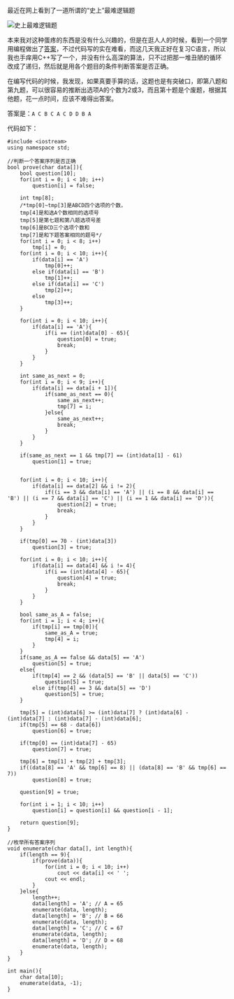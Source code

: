 最近在网上看到了一道所谓的“史上”最难逻辑题    

![史上最难逻辑题](http://tdfj.herokuapp.com/res/logic.png)  

本来我对这种蛋疼的东西是没有什么兴趣的，但是在逛人人的时候，看到一个同学用编程做出了[答案](http://photo.renren.com/photo/281647712/photo-7641181372?psource=8)，不过代码写的实在难看，而这几天我正好在复习C语言，所以我也手痒用C++写了一个，并没有什么高深的算法，只不过把那一堆丑陋的循环改成了递归，然后就是用各个题目的条件判断答案是否正确。  

在编写代码的时候，我发现，如果真要手算的话，这题也是有突破口，即第八题和第九题，可以很容易的推断出选项A的个数为2或3，而且第十题是个废题，根据其他题，花一点时间，应该不难得出答案。  

答案是：`A C B C A C D D B A`  

代码如下：  

    #include <iostream>
    using namespace std;
    
    //判断一个答案序列是否正确
    bool prove(char data[]){
        bool question[10];
        for(int i = 0; i < 10; i++)
            question[i] = false;

        int tmp[8]; 
        /*tmp[0]~tmp[3]是ABCD四个选项的个数，
        tmp[4]是和选A个数相同的选项号
        tmp[5]是第七题和第八题选项号差
        tmp[6]是BCD三个选项个数和
        tmp[7]是和下题答案相同的题号*/
        for(int i = 0; i < 8; i++)
            tmp[i] = 0;
        for(int i = 0; i < 10; i++){
            if(data[i] == 'A')
                tmp[0]++;
            else if(data[i] == 'B')
                tmp[1]++;
            else if(data[i] == 'C')
                tmp[2]++;
            else
                tmp[3]++;
        }

        for(int i = 0; i < 10; i++){
            if(data[i] == 'A'){
                if(i == (int)data[0] - 65){
                    question[0] = true;
                    break;
                }
            }
        }

        int same_as_next = 0;
        for(int i = 0; i < 9; i++){
            if(data[i] == data[i + 1]){
                if(same_as_next == 0){
                    same_as_next++;
                    tmp[7] = i;
                }else{
                    same_as_next++;
                    break;
                }
            }
        }

        if(same_as_next == 1 && tmp[7] == (int)data[1] - 61)
            question[1] = true;


        for(int i = 0; i < 10; i++){
            if(data[i] == data[2] && i != 2){
                if((i == 3 && data[i] == 'A') || (i == 8 && data[i] == 'B') || (i == 7 && data[i] == 'C') || (i == 1 && data[i] == 'D')){
                    question[2] = true;
                    break;
                }
            }
        }

        if(tmp[0] == 70 - (int)data[3])
            question[3] = true;

        for(int i = 0; i < 10; i++){
            if(data[i] == data[4] && i != 4){
                if(i == (int)data[4] - 65){
                    question[4] = true;
                    break;
                }
            }
        }

        bool same_as_A = false;
        for(int i = 1; i < 4; i++){
            if(tmp[i] == tmp[0]){
                same_as_A = true;
                tmp[4] = i;
            }
        }
        if(same_as_A == false && data[5] == 'A')
            question[5] = true;
        else{
            if(tmp[4] == 2 && (data[5] == 'B' || data[5] == 'C'))
                question[5] = true;
            else if(tmp[4] == 3 && data[5] == 'D')
                question[5] = true;
        }

        tmp[5] = (int)data[6] >= (int)data[7] ? (int)data[6] - (int)data[7] : (int)data[7] - (int)data[6];
        if(tmp[5] == 68 - data[6])
            question[6] = true;

        if(tmp[0] == (int)data[7] - 65)
            question[7] = true;

        tmp[6] = tmp[1] + tmp[2] + tmp[3];
        if((data[8] == 'A' && tmp[6] == 8) || (data[8] == 'B' && tmp[6] == 7))
            question[8] = true;

        question[9] = true;

        for(int i = 1; i < 10; i++)
            question[i] = question[i] && question[i - 1];
  
        return question[9];
    }

    //枚举所有答案序列
    void enumerate(char data[], int length){
        if(length == 9){
            if(prove(data)){
                for(int i = 0; i < 10; i++)
                    cout << data[i] << ' ';
                cout << endl;
            }
        }else{
            length++;
            data[length] = 'A'; // A = 65
            enumerate(data, length);
            data[length] = 'B'; // B = 66
            enumerate(data, length);
            data[length] = 'C'; // C = 67
            enumerate(data, length);
            data[length] = 'D'; // D = 68
            enumerate(data, length);
        }
    }

    int main(){
        char data[10];
        enumerate(data, -1);
    }
